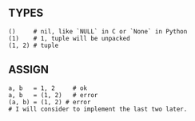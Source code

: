 ## TYPES
```hg
()     # nil, like `NULL` in C or `None` in Python
(1)    # 1, tuple will be unpacked
(1, 2) # tuple
```

## ASSIGN
```hg
a, b   = 1, 2     # ok
a, b   = (1, 2)   # error
(a, b) = (1, 2) # error
# I will consider to implement the last two later.
```
